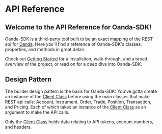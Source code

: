 # API Reference 

## Welcome to the API Reference for Oanda-SDK!

Oanda-SDK is a third-party tool built to be an exact mapping of the REST api for [Oanda](https://developer.oanda.com). Here you'll find a reference of Oanda-SDK's classes, properties, and methods in great detail. 

Check out [Getting Started](../getting-started.md) for a installation, walk-through, and a broad overview of the project, or read on for a deep dive into Oanda-SDK.

## Design Pattern

The builder design pattern is the basis for Oanda-SDK: You've gotta create an instance of the [Client Class](client.md) before using the main classes that make REST api calls: Account, Instrument, Order, Trade, Position, Transaction, and Pricing. Each of which takes an instance of the [Client Class](client.md) as an argument to make the API calls. 

Only the [Client Class](client.md) holds data relating to API tokens, account numbers, and headers.